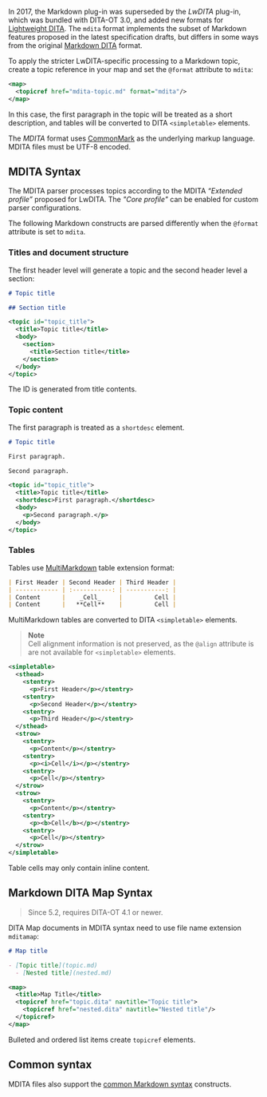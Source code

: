 In 2017, the Markdown plug-in was superseded by the _LwDITA_ plug-in, which was bundled with DITA-OT 3.0, and added new formats for [Lightweight DITA][LwDITA]. The `mdita` format implements the subset of Markdown features proposed in the latest specification drafts, but differs in some ways from the original [Markdown DITA](./Markdown-syntax-reference.md) format.

To apply the stricter LwDITA-specific processing to a Markdown topic, create a topic reference in your map and set the `@format` attribute to `mdita`:

```xml
<map>
  <topicref href="mdita-topic.md" format="mdita"/>
</map>
```

In this case, the first paragraph in the topic will be treated as a short description, and tables will be converted to DITA `<simpletable>` elements.

The _MDITA_ format uses [CommonMark] as the underlying markup language. MDITA files must be UTF-8 encoded.

## MDITA Syntax

The MDITA parser processes topics according to the MDITA _“Extended profile”_ proposed for LwDITA. The _"Core profile"_ can be enabled for custom parser configurations.

The following Markdown constructs are parsed differently when the `@format` attribute is set to `mdita`.

### Titles and document structure

The first header level will generate a topic and the second header level a section:

```markdown
# Topic title

## Section title
```

```xml
<topic id="topic_title">
  <title>Topic title</title>
  <body>
    <section>
      <title>Section title</title>
    </section>
  </body>
</topic>
```

The ID is generated from title contents.

### Topic content

The first paragraph is treated as a `shortdesc` element.

```markdown
# Topic title

First paragraph.

Second paragraph.
```

```xml
<topic id="topic_title">
  <title>Topic title</title>
  <shortdesc>First paragraph.</shortdesc>
  <body>
    <p>Second paragraph.</p>
  </body>
</topic>
```

### Tables

Tables use [MultiMarkdown] table extension format:

```markdown
| First Header | Second Header | Third Header |
| ------------ | :-----------: | -----------: |
| Content      |    _Cell_     |         Cell |
| Content      |   **Cell**    |         Cell |
```

MultiMarkdown tables are converted to DITA `<simpletable>` elements.

> **Note**  
> Cell alignment information is not preserved, as the `@align` attribute is are not available for `<simpletable>` elements.

```xml
<simpletable>
  <sthead>
    <stentry>
      <p>First Header</p></stentry>
    <stentry>
      <p>Second Header</p></stentry>
    <stentry>
      <p>Third Header</p></stentry>
  </sthead>
  <strow>
    <stentry>
      <p>Content</p></stentry>
    <stentry>
      <p><i>Cell</i></p></stentry>
    <stentry>
      <p>Cell</p></stentry>
  </strow>
  <strow>
    <stentry>
      <p>Content</p></stentry>
    <stentry>
      <p><b>Cell</b></p></stentry>
    <stentry>
      <p>Cell</p></stentry>
  </strow>
</simpletable>
```

Table cells may only contain inline content.

## Markdown DITA Map Syntax

> Since 5.2, requires DITA-OT 4.1 or newer.

DITA Map documents in MDITA syntax need to use file name extension `mditamap`:

```markdown
# Map title

- [Topic title](topic.md)
  - [Nested title](nested.md)
```

```xml
<map>
  <title>Map Title</title>
  <topicref href="topic.dita" navtitle="Topic title">
    <topicref href="nested.dita" navtitle="Nested title"/>
  </topicref>
</map>
```

Bulleted and ordered list items create `topicref` elements.

## Common syntax

MDITA files also support the [common Markdown syntax](Common-syntax.md) constructs.

[LwDITA]: https://docs.oasis-open.org/dita/LwDITA/v1.0/cn01/LwDITA-v1.0-cn01.html
[Markdown]: https://daringfireball.net/projects/markdown/
[CommonMark]: https://commonmark.org/ 'CommonMark'
[MultiMarkdown]: https://fletcherpenney.net/multimarkdown/ 'MultiMarkdown'
[shortcut reference links]: https://spec.commonmark.org/0.30/#shortcut-reference-link
